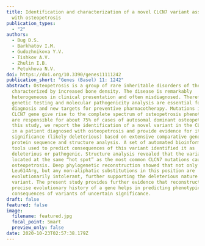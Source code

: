```yaml
---
title: Identification and characterization of a novel CLCN7 variant associated
  with osteopetrosis
publication_types:
  - "2"
authors:
  - Bug D.S.
  - Barkhatov I.M.
  - Gudozhnikova Y.V.
  - Tishkov A.V.
  - Zhulin I.B.
  - Petukhova N.V.
doi: https://doi.org/10.3390/genes11111242
publication_short: "Genes (Basel) 11: 1242"
abstract: Osteopetrosis is a group of rare inheritable disorders of the skeleton
  characterized by increased bone density. The disease is remarkably
  heterogeneous in clinical presentation and often misdiagnosed. Therefore,
  genetic testing and molecular pathogenicity analysis are essential for precise
  diagnosis and new targets for preventive pharmacotherapy. Mutations in the
  CLCN7 gene give rise to the complete spectrum of osteopetrosis phenotypes and
  are responsible for about 75% of cases of autosomal dominant osteopetrosis. In
  this study, we report the identification of a novel variant in the CLCN7 gene
  in a patient diagnosed with osteopetrosis and provide evidence for its
  significance (likely deleterious) based on extensive comparative genomics,
  protein sequence and structure analysis. A set of automated bioinformatics
  tools used to predict consequences of this variant identified it as
  deleterious or pathogenic. Structure analysis revealed that the variant is
  located at the same “hot spot” as the most common CLCN7 mutations causing
  osteopetrosis. Deep phylogenetic reconstruction showed that not only
  Leu614Arg, but any non-aliphatic substitutions in this position are
  evolutionarily intolerant, further supporting the deleterious nature of the
  variant. The present study provides further evidence that reconstructing a
  precise evolutionary history of a gene helps in predicting phenotypical
  consequences of variants of uncertain significance.
draft: false
featured: false
image:
  filename: featured.jpg
  focal_point: Smart
  preview_only: false
date: 2020-10-23T02:57:38.179Z
---
```

